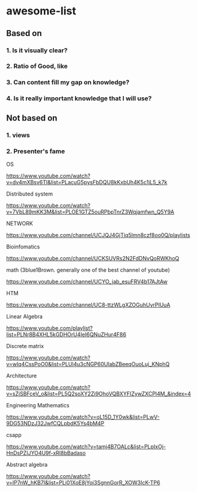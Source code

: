 # awesome-list

## Based on 

### 1. Is it visually clear?

### 2. Ratio of Good, like

### 3. Can content fill my gap on knowledge? 

### 4. Is it really important knowledge that I will use?

## Not based on 

### 1. views

### 2. Presenter's fame

OS

https://www.youtube.com/watch?v=dv4mXBsv6TI&list=PLacuG5pysFbDQU8kKxbUh4K5c1iL5_k7k

Distributed system

https://www.youtube.com/watch?v=7VbL89mKK3M&list=PLOE1GTZ5ouRPbpTnrZ3Wqjamfwn_Q5Y9A

NETWORK

https://www.youtube.com/channel/UCJQJ4GjTiq5lmn8czf8oo0Q/playlists

Bioinfomatics

https://www.youtube.com/channel/UCKSUVRs2N2FdDNvQoRWKhoQ

math (3blue1Brown. generally one of the best channel of youtube)

https://www.youtube.com/channel/UCYO_jab_esuFRV4b17AJtAw

HTM

https://www.youtube.com/channel/UC8-ttzWLgXZOGuhUyrPlUuA

Linear Algebra

https://www.youtube.com/playlist?list=PLNr8B4XHL5kGDHOrU4IeI6QNuZHur4F86

Discrete matrix

https://www.youtube.com/watch?v=wIq4CssPoO0&list=PLUl4u3cNGP60UlabZBeeqOuoLuj_KNphQ

Architecture

https://www.youtube.com/watch?v=sZjSBFceV_o&list=PL5Q2soXY2Zi9OhoVQBXYFIZywZXCPl4M_&index=4

Engineering Mathematics

https://www.youtube.com/watch?v=oL15D_1Y0wk&list=PLwV-9DG53NDzJ32JwfCQLpbdK5Ys4bM4P

csapp

https://www.youtube.com/watch?v=tamj4B7OALc&list=PLpIxOj-HnDsPZIJYO4U9f-xRI8bBadaso

Abstract algebra

https://www.youtube.com/watch?v=IP7nW_hKB7I&list=PLi01XoE8jYoi3SgnnGorR_XOW3IcK-TP6
